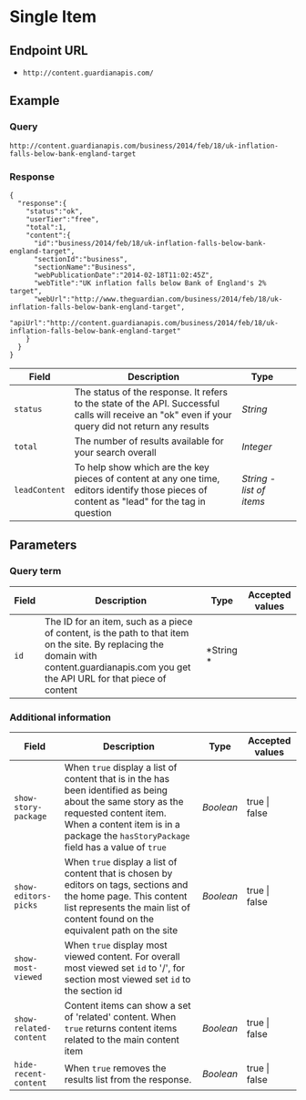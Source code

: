 Single Item
=======

## Endpoint URL
* `http://content.guardianapis.com/`

## Example

### Query

`http://content.guardianapis.com/business/2014/feb/18/uk-inflation-falls-below-bank-england-target`

### Response

    {
      "response":{
        "status":"ok",
        "userTier":"free",
        "total":1,
        "content":{
          "id":"business/2014/feb/18/uk-inflation-falls-below-bank-england-target",
          "sectionId":"business",
          "sectionName":"Business",
          "webPublicationDate":"2014-02-18T11:02:45Z",
          "webTitle":"UK inflation falls below Bank of England's 2% target",
          "webUrl":"http://www.theguardian.com/business/2014/feb/18/uk-inflation-falls-below-bank-england-target",
          "apiUrl":"http://content.guardianapis.com/business/2014/feb/18/uk-inflation-falls-below-bank-england-target"
        }
      }
    }

Field  | Description | Type |  |
------ | ----------- | ---- |--|
`status` | The status of the response. It refers to the state of the API. Successful calls will receive an "ok" even if your query did not return any results |  *String*
`total` |  The number of results available for your search overall | *Integer*
`leadContent` |   To help show which are the key pieces of content at any one time, editors identify those pieces of content as "lead" for the tag in question | *String - list of items*

## Parameters

### Query term

Field  | Description | Type | Accepted values |
------ | ----------- | ---- |-----------------|
 `id`  |  The ID for an item, such as a piece of content, is the path to that item on the site. By replacing the domain with content.guardianapis.com you get the API URL for that piece of content | *String * | 


### Additional information

Field  | Description | Type | Accepted values |
------ | ----------- | ---- |-----------------|
`show-story-package` | When `true` display a list of content that is in the has been identified as being about the same story as the requested content item. When a content item is in a package the `hasStoryPackage` field has a value of `true` | *Boolean* | true \| false
`show-editors-picks` | When `true` display a list of content that is chosen by editors on tags, sections and the home page. This content list represents the main list of content found on the equivalent path on the site | *Boolean* | true \| false
`show-most-viewed` | When `true` display most viewed content. For overall most viewed set `id` to '/', for section most viewed set `id` to the section id
`show-related-content` | Content items can show a set of 'related' content. When `true` returns content items related to the main content item  | *Boolean* | true \| false 
`hide-recent-content` |  When `true` removes the results list from the response. | *Boolean* | true \| false


